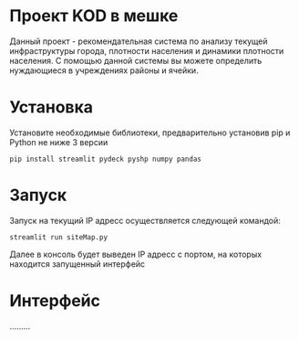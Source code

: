 # Проект KOD в мешке
Данный проект - рекомендательная система по анализу текущей инфраструктуры города, плотности населения и динамики плотности населения.
С помощью данной системы вы можете определить нуждающиеся в учреждениях районы и ячейки.

# Установка
Установите необходимые библиотеки, предварительно установив pip и Python не ниже 3 версии


``pip install streamlit pydeck pyshp numpy pandas``

# Запуск
Запуск на текущий IP адресс осуществляется следующей командой:


``streamlit run siteMap.py``

Далее в консоль будет выведен IP адресс с портом, на которых находится запущенный интерфейс

# Интерфейс

.........
